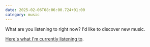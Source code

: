 ```yaml
---
date: 2025-02-06T08:06:00.724+01:00
category: music
---
```


What are you listening to right now?
I'd like to discover new music.

[Here's what I'm currently listening to](https://alienlebarge.ch/jams).
